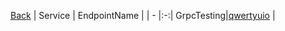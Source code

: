 
[Back](../README.md)
| Service | EndpointName |
| - |:-:|
GrpcTesting|[qwertyuio](qwertyuio.svg.md) |

